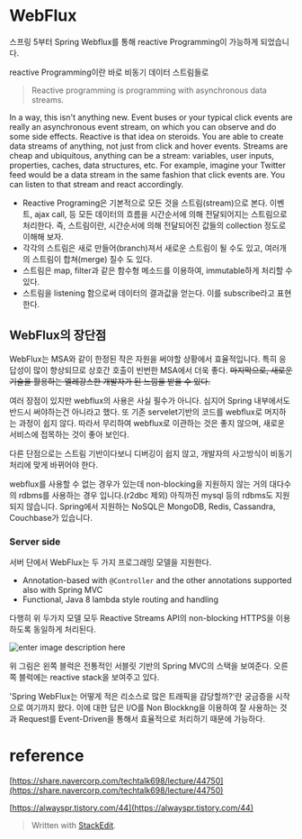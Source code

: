 # WebFlux 

스프링 5부터 Spring Webflux를 통해 reactive Programming이 가능하게 되었습니다.

reactive Programming이란 바로 비동기 데이터 스트림들로 
> Reactive programming is programming with asynchronous data streams.  

In a way, this isn't anything new. Event buses or your typical click events are really an asynchronous event stream, on which you can observe and do some side effects. Reactive is that idea on steroids. You are able to create data streams of anything, not just from click and hover events. Streams are cheap and ubiquitous, anything can be a stream: variables, user inputs, properties, caches, data structures, etc. For example, imagine your Twitter feed would be a data stream in the same fashion that click events are. You can listen to that stream and react accordingly.


-   Reactive Programing은 기본적으로 모든 것을 스트림(stream)으로 본다. 이벤트, ajax call, 등 모든 데이터의 흐름을 시간순서에 의해 전달되어지는 스트림으로 처리한다. 즉, 스트림이란, 시간순서에 의해 전달되어진 값들의 collection 정도로 이해해 보자.
-   각각의 스트림은 새로 만들어(branch)져서 새로운 스트림이 될 수도 있고, 여러개의 스트림이 합쳐(merge) 질수 도 있다.
-   스트림은 map, filter과 같은 함수형 메소드를 이용하여, immutable하게 처리할 수 있다.
-   스트림을 listening 함으로써 데이터의 결과값을 얻는다. 이를 subscribe라고 표현한다.



## WebFlux의 장단점

WebFlux는 MSA와 같이 한정된 작은 자원을 써야할 상황에서 효율적입니다. 특히 응답성이 많이 향상되므로 상호간 호출이 빈번한 MSA에서 더욱 좋다. ~~마지막으로, 새로운 기술을 활용하는 엘레강스한 개발자가 된 느낌을 받을 수 있다.~~

여러 장점이 있지만 webflux의 사용은 사실 필수가 아니다. 심지어 Spring 내부에서도 반드시 써야하는건 아니라고 했다. 또 기존 servelet기반의 코드를 webflux로 머지하는 과정이 쉽지 않다. 따라서 무리하여 	webflux로 이관하는 것은 좋지 않으며, 새로운 서비스에 접목하는 것이 좋아 보인다.

다른 단점으로는 스트림 기반이다보니 디버깅이 쉽지 않고, 개발자의 사고방식이 비동기 처리에 맞게 바뀌어야 한다. 

webflux를 사용할 수 없는 경우가 있는데  non-blocking을 지원하지 않는 거의 대다수의 rdbms를 사용하는 경우 입니다.(r2dbc 제외) 아직까진 mysql 등의 rdbms도 지원되지 않습니다. Spring에서 지원하는 NoSQL은 MongoDB, Redis, Cassandra, Couchbase가 있습니다.

### Server side

서버 단에서 WebFlux는 두 가지 프로그래밍 모델을 지원한다.

-   Annotation-based with  `@Controller`  and the other annotations supported also with Spring MVC
-   Functional, Java 8 lambda style routing and handling

다행히 위 두가지 모델 모두 Reactive Streams API의 non-blocking HTTPS을 이용하도록 동일하게 처리된다. 

![enter image description here](https://docs.spring.io/spring-framework/docs/5.0.0.BUILD-SNAPSHOT/spring-framework-reference/html/images/webflux-overview.png)

위 그림은 왼쪽 블럭은 전통적인 서블릿 기반의 Spring MVC의 스택을 보여준다. 오른쪽 블럭에는 reactive stack을 보여주고 있다. 

'Spring WebFlux는 어떻게 적은 리소스로 많은 트래픽을 감당할까?'란 궁금증을 시작으로 여기까지 왔다. 이에 대한 답은 I/O를 Non Blockkng을 이용하여 잘 사용하는 것과 Request를 Event-Driven을 통해서 효율적으로 처리하기 때문에 가능하다.

# reference

[https://share.navercorp.com/techtalk698/lecture/44750](https://share.navercorp.com/techtalk698/lecture/44750)

[https://alwayspr.tistory.com/44](https://alwayspr.tistory.com/44)


> Written with [StackEdit](https://stackedit.io/).
<!--stackedit_data:
eyJoaXN0b3J5IjpbLTEyMjc1NTQ1MzQsLTE2NzUwOTc0MDIsMj
E0MzkwMDExMCwtMTExMzk1MjEwMiwtMjEzMDU1OTI0LC02Njk5
ODQxOSwxNDMwMDAzNzc0LC0xMTI0NzYwODQwLDIwMDgyMTI4Ni
wyNTg4NTc2MzJdfQ==
-->